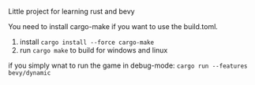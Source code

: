Little project for learning rust and bevy

You need to install cargo-make if you want to use the build.toml.

1. install `cargo install --force cargo-make`
2. run `cargo make` to build for windows and linux

if you simply wnat to run the game in debug-mode: `cargo run --features bevy/dynamic`
